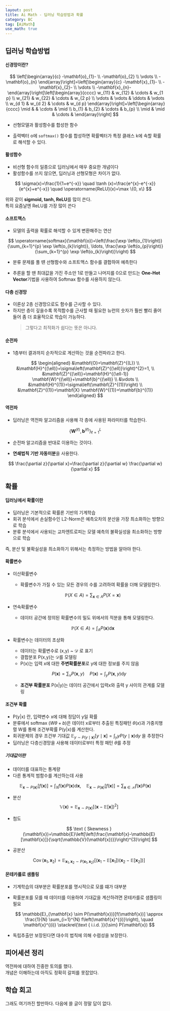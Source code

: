 ```yaml
---
layout: post
title: Ai Math - 딥러닝 학습방법과 확률
category: BC
tag: [AiMath] 
use_math: true
---
```


## 딥러닝 학습방법

#### 신경망이란?

$$
\left[\begin{array}{c}
-\mathbf{o}_{1}- \\
-\mathbf{o}_{2} \\
\vdots \\
-\mathbf{o}_{n}
\end{array}\right]=\left[\begin{array}{c}
-\mathbf{x}_{1}- \\
-\mathbf{x}_{2}- \\
\vdots \\
-\mathbf{x}_{n}-
\end{array}\right]\left[\begin{array}{cccc}
w_{11} & w_{12} & \cdots & w_{1 p} \\
w_{21} & w_{22} & \cdots & w_{2 p} \\
\vdots & \vdots & \ddots & \vdots \\
w_{d 1} & w_{d 2} & \cdots & w_{d p}
\end{array}\right]+\left[\begin{array}{cccc}
\mid & & \cdots & \mid \\
b_{1} & b_{2} & \cdots & b_{p} \\
\mid & \mid & \cdots &
\end{array}\right]
$$

- 선형모델과 활성함수를 합성한 함수

- 출력벡터 o에 `softmax()` 함수를 합성하면 확률벡터가 특정 클래스 k에 속할 확률로 해석할 수 있다.

#### 활성함수  

- 비선형 함수의 일종으로 딥러닝에서 매우 중요한 개념이다  
- 활성함수를 쓰지 않으면, 딥러닝과 선형모형은 차이가 없다.  

$$
\sigma(x)=\frac{1}{1+e^{-x}} \quad \tanh (x)=\frac{e^{x}-e^{-x}}{e^{x}+e^{-x}} \quad \operatorname{ReLU}(x)=\max \{0, x\}
$$

위와 같이 **sigmoid, tanh, ReLU**를 많이 쓴다.  
특히 요즘날엔 ReLU를 가장 많이 쓴다

#### 소프트맥스

- 모델의 출력을 확률로 해석할 수 있게 변환해주는 연산

$$
\operatorname{softmax}(\mathbf{o})=\left(\frac{\exp \left(o_{1}\right)}{\sum_{k=1}^{p} \exp \left(o_{k}\right)}, \ldots, \frac{\exp \left(o_{p}\right)}{\sum_{k=1}^{p} \exp \left(o_{k}\right)}\right)
$$

- 분류 문제를 풀 떈 선형함수와 소프트맥스 함수를 결합하여 예측한다  

- 추론을 할 땐 최대값을 가진 주소만 1로 만들고 나머지를 0으로 만드는 **One-Hot Vector**기법을 사용하여 Softmax 함수를 사용하지 않는다.  

#### 다층 신경망

- 이론상 2층 신경망으로도 함수를 근사할 수 있다.  
- 하지만 층이 깊을수록 목적함수를 근사할 때 필요한 뉴런의 숫자가 훨씬 빨리 줄어들어 좀 더 효율적으로 학습이 가능하다.  
    > 그렇다고 최적화가 쉽다는 뜻은 아니다.  

#### 순전파 

- 1층부터 결과까지 순차적으로 계산하는 것을 순전파라고 한다.   

$$ \begin{aligned}
&\mathbf{O}=\mathbf{Z}^{(L)} \\
&\mathbf{H}^{(\ell)}=\sigma\left(\mathbf{Z}^{(\ell)}\right)^{2}=1, \\
&\mathbf{Z}^{(\ell)}=\mathbf{H}^{(\ell-1)} \mathbf{W}^{(\ell)}+\mathbf{b}^{(\ell)} \\
&\vdots \\
&\mathbf{H}^{(1)}=\sigma\left(\mathbf{Z}^{(1)}\right) \\
&\mathbf{Z}^{(1)}=\mathbf{X} \mathbf{W}^{(1)}+\mathbf{b}^{(1)}
\end{aligned} $$

#### 역전파

- 딥러닝은 역전파 알고리즘을 사용해 각 층에 사용된 파라미터를 학습한다.  

$$
\left\{\mathbf{W}^{(\ell)}, \mathbf{b}^{(\ell)}\right\}_{\ell=1}^{L}
$$

- 순전파 알고리즘을 반대로 이용하는 것이다.  

- **연쇄법칙 기반 자동미분**을 사용한다.

$$
\frac{\partial z}{\partial x}=\frac{\partial z}{\partial w} \frac{\partial w}{\partial x}
$$

## 확률

#### 딥러닝에서 확률이란

- 딥러닝은 기본적으로 확률론 기반의 기계학습
- 회귀 분석에서 손실함수인 L2-Norm은 예측오차의 분산을 가장 최소화하는 방향으로 학습
- 분류 분석에서 사용되는 교차엔트로피는 모델 예측의 불확실성을 최소화하는 방향으로 학습

즉, 분산 및 불확실성을 최소화하기 위해서는 측정하는 방법을 알아야 한다.  

#### 확률변수

- 이산확률변수

    * 확률변수가 가질 수 있는 모든 경우의 수를 고려하여 확률을 더해 모델링한다.  

        $$
        \mathbb{P}(X \in A)=\sum_{\mathbf{x} \in A} P(X=\mathbf{x})
        $$  

- 연속확률변수

  * 데이터 공간에 정의된 확률변수의 밀도 위에서의 적분을 통해 모델링한다.

    $$
    \mathbb{P}(X \in A)=\int_{A} P(\mathbf{x}) \mathrm{d} \mathbf{x}
    $$

- 확률변수는 데이터의 초상화

    * 데이터는 확률변수로 (x,y) ~ $\mathscr{D}$ 로 표기  
    * 결합분포 P(x,y)는 $\mathscr{D}$를 모델링
    * P(x)는 입력 x에 대한 **주변확률분포**로 y에 대한 정보를 주지 않음  

    $$
    P(\mathbf{x})=\sum_{v} P(\mathbf{x}, y) \quad P(\mathbf{x})=\int_{y} P(\mathbf{x}, y) \mathrm{d} y
    $$

    * **조건부 확률분포** P(x|y)는 데이터 공간에서 입력x와 출력 y 사이의 관계를 모델링

#### 조건부 확률

- P(y|x) 란, 입력변수 x에 대해 정답이 y일 확률
- 분류에서 softmax ($W\theta+b$)은 데이터 x로부터 추출된 특징패턴 $\theta(x)$과 가중치행렬 W를 통해 조건부확률 P(y|x)를 계산한다.
- 회귀문제의 경우 조건부 기대값 $\mathbb{E}_{y \sim P(y \mid \mathbf{x})}[y \mid \mathbf{x}]=\int_{y} y P(y \mid \mathbf{x}) \mathrm{d} y$ 을 추정한다
- 딥러닝은 다층신경망을 사용해 데이터로부터 특정 패턴 $\theta$를 추정
  
##### 기대값이란  

- 데이터를 대표하는 통계량
- 다른 통계적 범함수를 계산하는데 사용

$$
\mathbb{E}_{\mathbf{x} \sim P(\mathbf{x})}[f(\mathbf{x})]=\int_{X} f(\mathbf{x}) P(\mathbf{x}) \mathrm{d} \mathbf{x}, \quad \mathbb{E}_{\mathbf{x} \sim P(\mathbf{x})}[f(\mathbf{x})]=\sum_{\mathbf{x} \in \mathcal{X}} f(\mathbf{x}) P(\mathbf{x})
$$

- 분산
    $$
    \mathbb{V}(\mathbf{x})=\mathbb{E}_{\mathbf{x} \sim P(\mathbf{x})}\left[(\mathbf{x}-\mathbb{E}[\mathbf{x}])^{2}\right]
    $$

- 첨도

    $$
    \text { Skewness }(\mathbf{x})=\mathbb{E}\left[\left(\frac{\mathbf{x}-\mathbb{E}[\mathbf{x}]}{\sqrt{\mathbb{V}(\mathbf{x})}}\right)^{3}\right]
    $$

- 공분산

    $$
    \operatorname{Cov}\left(\mathbf{x}_{1}, \mathbf{x}_{2}\right)=\mathbb{E}_{\mathbf{x}_{1}, \mathbf{x}_{2} \sim P\left(\mathbf{x}_{1}, \mathbf{x}_{2}\right)}\left[\left(\mathbf{x}_{1}-\mathbb{E}\left[\mathbf{x}_{1}\right]\right)\left(\mathbf{x}_{2}-\mathbb{E}\left[\mathbf{x}_{2}\right]\right)\right]
    $$


#### 몬테카를로 샘플링

- 기계학습의 대부분은 확률분포를 명시적으로 모를 떄가 대부분
- 확률분포를 모를 때 데이터를 이용하여 기대값을 계산하려면 몬테카를로 샘플링이 필요

    $$
    \mathbb{E}_{\mathbf{x} \sim P(\mathbf{x})}[f(\mathbf{x})] \approx \frac{1}{N} \sum_{i=1}^{N} f\left(\mathbf{x}^{(i)}\right), \quad \mathbf{x}^{(i)} \stackrel{\text { i.i.d. }}{\sim} P(\mathbf{x})
    $$

- 독립추출만 보장된다면 대수의 법칙에 의해 수렴성을 보장한다.  


## 피어세션 정리

역전파에 대하여 진중한 토의를 했다.  
개념은 이해하는데 아직도 정확히 갈피를 못잡았다.

## 학습 회고

그래도 여기까진 할만하다. 다음에 쓸 글이 정말 답이 없다.